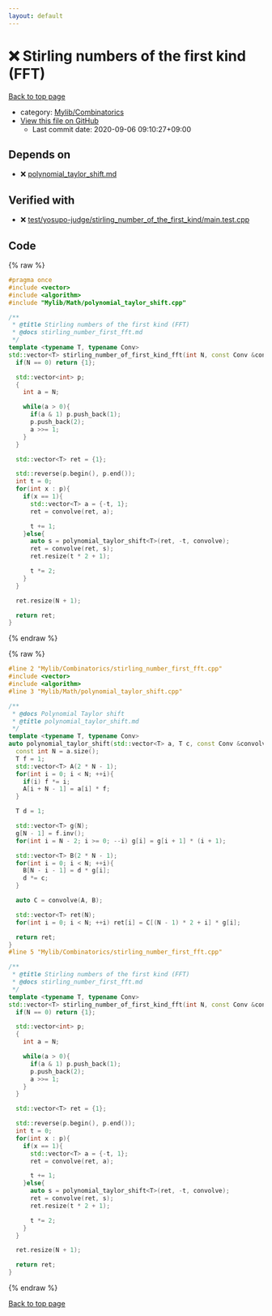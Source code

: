 ```yaml
---
layout: default
---
```


<!-- mathjax config similar to math.stackexchange -->
<script type="text/javascript" async
  src="https://cdnjs.cloudflare.com/ajax/libs/mathjax/2.7.5/MathJax.js?config=TeX-MML-AM_CHTML">
</script>
<script type="text/x-mathjax-config">
  MathJax.Hub.Config({
    TeX: { equationNumbers: { autoNumber: "AMS" }},
    tex2jax: {
      inlineMath: [ ['$','$'] ],
      processEscapes: true
    },
    "HTML-CSS": { matchFontHeight: false },
    displayAlign: "left",
    displayIndent: "2em"
  });
</script>

<script type="text/javascript" src="https://cdnjs.cloudflare.com/ajax/libs/jquery/3.4.1/jquery.min.js"></script>
<script src="https://cdn.jsdelivr.net/npm/jquery-balloon-js@1.1.2/jquery.balloon.min.js" integrity="sha256-ZEYs9VrgAeNuPvs15E39OsyOJaIkXEEt10fzxJ20+2I=" crossorigin="anonymous"></script>
<script type="text/javascript" src="../../../assets/js/copy-button.js"></script>
<link rel="stylesheet" href="../../../assets/css/copy-button.css" />


# :x: Stirling numbers of the first kind (FFT)

<a href="../../../index.html">Back to top page</a>

* category: <a href="../../../index.html#8fcb53b240254087f9d87015c4533bd0">Mylib/Combinatorics</a>
* <a href="{{ site.github.repository_url }}/blob/master/Mylib/Combinatorics/stirling_number_first_fft.cpp">View this file on GitHub</a>
    - Last commit date: 2020-09-06 09:10:27+09:00




## Depends on

* :x: <a href="../Math/polynomial_taylor_shift.cpp.html">polynomial_taylor_shift.md</a>


## Verified with

* :x: <a href="../../../verify/test/yosupo-judge/stirling_number_of_the_first_kind/main.test.cpp.html">test/yosupo-judge/stirling_number_of_the_first_kind/main.test.cpp</a>


## Code

<a id="unbundled"></a>
{% raw %}
```cpp
#pragma once
#include <vector>
#include <algorithm>
#include "Mylib/Math/polynomial_taylor_shift.cpp"

/**
 * @title Stirling numbers of the first kind (FFT)
 * @docs stirling_number_first_fft.md
 */
template <typename T, typename Conv>
std::vector<T> stirling_number_of_first_kind_fft(int N, const Conv &convolve){
  if(N == 0) return {1};

  std::vector<int> p;
  {
    int a = N;

    while(a > 0){
      if(a & 1) p.push_back(1);
      p.push_back(2);
      a >>= 1;
    }
  }

  std::vector<T> ret = {1};

  std::reverse(p.begin(), p.end());
  int t = 0;
  for(int x : p){
    if(x == 1){
      std::vector<T> a = {-t, 1};
      ret = convolve(ret, a);

      t += 1;
    }else{
      auto s = polynomial_taylor_shift<T>(ret, -t, convolve);
      ret = convolve(ret, s);
      ret.resize(t * 2 + 1);

      t *= 2;
    }
  }

  ret.resize(N + 1);

  return ret;
}

```
{% endraw %}

<a id="bundled"></a>
{% raw %}
```cpp
#line 2 "Mylib/Combinatorics/stirling_number_first_fft.cpp"
#include <vector>
#include <algorithm>
#line 3 "Mylib/Math/polynomial_taylor_shift.cpp"

/**
 * @docs Polynomial Taylor shift
 * @title polynomial_taylor_shift.md
 */
template <typename T, typename Conv>
auto polynomial_taylor_shift(std::vector<T> a, T c, const Conv &convolve){
  const int N = a.size();
  T f = 1;
  std::vector<T> A(2 * N - 1);
  for(int i = 0; i < N; ++i){
    if(i) f *= i;
    A[i + N - 1] = a[i] * f;
  }

  T d = 1;

  std::vector<T> g(N);
  g[N - 1] = f.inv();
  for(int i = N - 2; i >= 0; --i) g[i] = g[i + 1] * (i + 1);

  std::vector<T> B(2 * N - 1);
  for(int i = 0; i < N; ++i){
    B[N - i - 1] = d * g[i];
    d *= c;
  }

  auto C = convolve(A, B);

  std::vector<T> ret(N);
  for(int i = 0; i < N; ++i) ret[i] = C[(N - 1) * 2 + i] * g[i];

  return ret;
}
#line 5 "Mylib/Combinatorics/stirling_number_first_fft.cpp"

/**
 * @title Stirling numbers of the first kind (FFT)
 * @docs stirling_number_first_fft.md
 */
template <typename T, typename Conv>
std::vector<T> stirling_number_of_first_kind_fft(int N, const Conv &convolve){
  if(N == 0) return {1};

  std::vector<int> p;
  {
    int a = N;

    while(a > 0){
      if(a & 1) p.push_back(1);
      p.push_back(2);
      a >>= 1;
    }
  }

  std::vector<T> ret = {1};

  std::reverse(p.begin(), p.end());
  int t = 0;
  for(int x : p){
    if(x == 1){
      std::vector<T> a = {-t, 1};
      ret = convolve(ret, a);

      t += 1;
    }else{
      auto s = polynomial_taylor_shift<T>(ret, -t, convolve);
      ret = convolve(ret, s);
      ret.resize(t * 2 + 1);

      t *= 2;
    }
  }

  ret.resize(N + 1);

  return ret;
}

```
{% endraw %}

<a href="../../../index.html">Back to top page</a>


